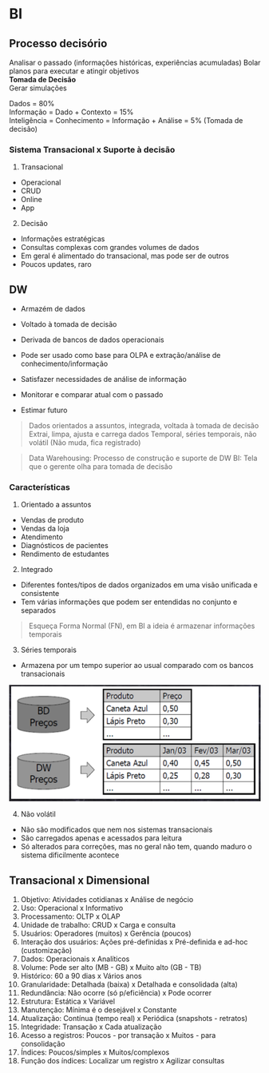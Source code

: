 # BI

## Processo decisório
Analisar o passado (informações históricas, experiências acumuladas)
Bolar planos para executar e atingir objetivos  
**Tomada de Decisão**  
Gerar simulações  

Dados = 80%  
Informação = Dado + Contexto = 15%  
Inteligência = Conhecimento = Informação + Análise = 5% (Tomada de decisão)  

### Sistema Transacional x Suporte à decisão

1. Transacional
- Operacional
- CRUD
- Online
- App
2. Decisão
- Informações estratégicas
- Consultas complexas com grandes volumes de dados
- Em geral é alimentado do transacional, mas pode ser de outros
- Poucos updates, raro

## DW
- Armazém de dados
- Voltado à tomada de decisão
- Derivada de bancos de dados operacionais
- Pode ser usado como base para OLPA e extração/análise de conhecimento/informação

- Satisfazer necessidades de análise de informação
- Monitorar e comparar atual com o passado
- Estimar futuro

> Dados orientados a assuntos, integrada, voltada à tomada de decisão
> Extrai, limpa, ajusta e carrega dados
> Temporal, séries temporais, não volátil (Não muda, fica registrado)

> Data Warehousing: Processo de construção e suporte de DW
> BI: Tela que o gerente olha para tomada de decisão

### Características

1. Orientado a assuntos
- Vendas de produto
- Vendas da loja
- Atendimento
- Diagnósticos de pacientes
- Rendimento de estudantes

2. Integrado
- Diferentes fontes/tipos de dados organizados em uma visão unificada e consistente
- Tem várias informações que podem ser entendidas no conjunto e separados

> Esqueça Forma Normal (FN), em BI a ideia é armazenar informações temporais

3. Séries temporais
- Armazena por um tempo superior ao usual comparado com os bancos transacionais

![Diferença entre BD e DW de uma tabela preços](./img/img_bd_x_dw.png)

4. Não volátil
- Não são modificados que nem nos sistemas transacionais
- São carregados apenas e acessados para leitura
- Só alterados para correções, mas no geral não tem, quando maduro o sistema dificilmente acontece

## Transacional x Dimensional
1. Objetivo: Atividades cotidianas x Análise de negócio
2. Uso: Operacional x Informativo
3. Processamento: OLTP x OLAP
4. Unidade de trabalho: CRUD x Carga e consulta
5. Usuários: Operadores (muitos) x Gerência (poucos)
6. Interação dos usuários: Ações pré-definidas x Pré-definida e ad-hoc (customização)
7. Dados: Operacionais x Analíticos
8. Volume: Pode ser alto (MB - GB) x Muito alto (GB - TB)
9. Histórico: 60 a 90 dias x Vários anos
10. Granularidade: Detalhada (baixa) x Detalhada e consolidada (alta)
11. Redundância: Não ocorre (só p/eficiência) x Pode ocorrer
12. Estrutura: Estática x Variável
13. Manutenção: Mínima é o desejável x Constante
14. Atualização: Contínua (tempo real) x Periódica (snapshots - retratos)
15. Integridade: Transação x Cada atualização
16. Acesso a registros: Poucos - por transação x Muitos - para consolidação
17. Índices: Poucos/simples x Muitos/complexos
18. Função dos índices: Localizar um registro x Agilizar consultas